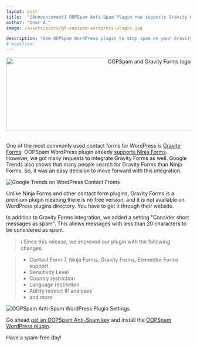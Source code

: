 ```yaml
---
layout: post
title:  "[Announcement] OOPSpam Anti-Spam Plugin now supports Gravity Forms"
author: "Onar A."
image: /assets/posts/gf-oopspam-wordpress-plugin.jpg

description: "Use OOPSpam WordPress plugin to stop spam on your Gravity Forms"
# modified: 
---
```

<center>
<a href="https://wordpress.org/plugins/oopspam-anti-spam/">
<img width="772" style="height: 200px;object-fit: cover;" alt="OOPSpam and Gravity Forms logos" src="/blog/assets/posts/gf-oopspam-wordpress-plugin.jpg">
</a>
</center>
<br/>


One of the most commonly used contact forms for WordPress is [Gravity Forms](https://www.gravityforms.com/). OOPSpam WordPress plugin already [supports Ninja Forms](https://www.oopspam.com/blog/spam-protection-for-ninja-forms). However, we got many requests to integrate Gravity Forms as well. Google Trends also shows that many people search for Gravity Forms than Ninja Forms. So, it was an easy decision to move forward with this integration.

![Google Trends on WordPress Contact Froms](/blog/assets/posts/contact_from_trends.png "Google Trends on WordPress Contact Froms")

Unlike Ninja Forms and other contact form plugins, Gravity Forms is a premium plugin meaning there is no free version, and it is not available on WordPress plugins directory. You have to get it through their website.

In addition to Gravity Forms integration, we added a setting "Consider short messages as spam". This allows messages with less than 20 characters to be considered as spam.

> ℹ️ Since this release, we improved our plugin with the following changes:

> - Contact Form 7, Ninja Forms, Gravity Forms, Elementor Forms support
> - Sensitivity Level
> - Country restriction
> - Language restriction
> - Ability restrict IP analyses
> - and more

![OOPSpam Anti-Spam WordPress Plugin Settings](/blog/assets/posts/oopspam-plugin-settings.png  "OOPSpam Anti-Spam WordPress Plugin Settings")


Go ahead [get an OOPSpam Anti-Spam key](https://app.oopspam.com/Identity/Account/Register) and install the [OOPSpam WordPress plugin](https://wordpress.org/plugins/oopspam-anti-spam/).

Have a spam-free day!